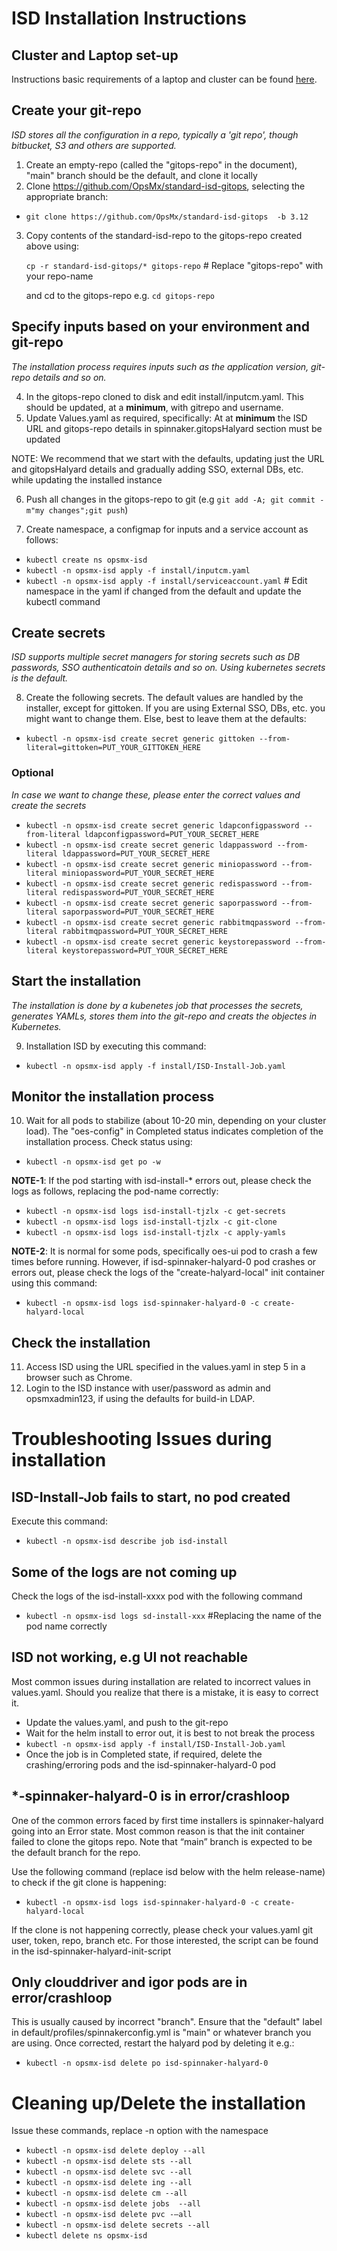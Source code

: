 # ISD Installation Instructions

## Cluster and Laptop set-up
Instructions basic requirements of a laptop and cluster can be found [here](https://docs.google.com/document/d/1SeQ53Ve3xHA9nBBf7C47_Qk4tcd4qxzyq4w2gFMAq28/edit#heading=h.gaiml9joopel).

## Create your git-repo
*ISD stores all the configuration in a repo, typically a 'git repo', though bitbucket, S3 and others are supported.*

1. Create an empty-repo (called the "gitops-repo" in the document),  "main" branch should be the default, and clone it locally
2. Clone https://github.com/OpsMx/standard-isd-gitops, selecting the appropriate branch:
- `git clone https://github.com/OpsMx/standard-isd-gitops  -b 3.12`

3. Copy contents of the standard-isd-repo to the gitops-repo created above using:
   
   `cp -r standard-isd-gitops/* gitops-repo` # Replace "gitops-repo" with your repo-name
   
   and cd to the gitops-repo e.g. `cd gitops-repo`

## Specify inputs based on your environment and git-repo
*The installation process requires inputs such as the application version, git-repo details and so on.*

4. In the gitops-repo cloned to disk and edit install/inputcm.yaml. This should be updated, at a **minimum**, with gitrepo and username.
5. Update Values.yaml as required, specifically: At at **minimum** the ISD URL and gitops-repo details in spinnaker.gitopsHalyard section must be updated

NOTE: We recommend that we start with the defaults, updating just the URL and gitopsHalyard details and gradually adding SSO, external DBs, etc. while updating the installed instance

6. Push all changes in the gitops-repo to git (e.g `git add -A; git commit -m"my changes";git push`)

7. Create namespace, a configmap for inputs and a service account as follows:
- `kubectl create ns opsmx-isd` 
- `kubectl -n opsmx-isd apply -f install/inputcm.yaml` 
- `kubectl -n opsmx-isd apply -f install/serviceaccount.yaml` # Edit namespace in the yaml if changed from the default and update the kubectl command

## Create secrets
*ISD supports multiple secret managers for storing secrets such as DB passwords, SSO authenticatoin details and so on. Using kubernetes secrets is the default.*

8. Create the following secrets. The default values are handled by the installer, except for gittoken. If you are using External SSO, DBs, etc. you might want to change them. Else, best to leave them at the defaults:
- `kubectl -n opsmx-isd create secret generic gittoken --from-literal=gittoken=PUT_YOUR_GITTOKEN_HERE`

### Optional
*In case we want to change these, please enter the correct values and create the secrets*

- `kubectl -n opsmx-isd create secret generic ldapconfigpassword --from-literal ldapconfigpassword=PUT_YOUR_SECRET_HERE`
- `kubectl -n opsmx-isd create secret generic ldappassword --from-literal ldappassword=PUT_YOUR_SECRET_HERE`
- `kubectl -n opsmx-isd create secret generic miniopassword --from-literal miniopassword=PUT_YOUR_SECRET_HERE`
- `kubectl -n opsmx-isd create secret generic redispassword --from-literal redispassword=PUT_YOUR_SECRET_HERE`
- `kubectl -n opsmx-isd create secret generic saporpassword --from-literal saporpassword=PUT_YOUR_SECRET_HERE`
- `kubectl -n opsmx-isd create secret generic rabbitmqpassword --from-literal rabbitmqpassword=PUT_YOUR_SECRET_HERE`
- `kubectl -n opsmx-isd create secret generic keystorepassword --from-literal keystorepassword=PUT_YOUR_SECRET_HERE`

## Start the installation
*The installation is done by a kubenetes job that processes the secrets, generates YAMLs, stores them into the git-repo and creats the objectes in Kubernetes.*

9. Installation ISD by executing this command:

- `kubectl -n opsmx-isd apply -f install/ISD-Install-Job.yaml`

## Monitor the installation process
10. Wait for all pods to stabilize (about 10-20 min, depending on your cluster load). The "oes-config" in Completed status indicates completion of the installation process. Check status using:

- `kubectl -n opsmx-isd get po -w`

**NOTE-1**: If the pod starting with isd-install-* errors out, please check the logs as follows, replacing the pod-name correctly:
- `kubectl -n opsmx-isd logs isd-install-tjzlx -c get-secrets`
- `kubectl -n opsmx-isd logs isd-install-tjzlx -c git-clone`
- `kubectl -n opsmx-isd logs isd-install-tjzlx -c apply-yamls`


**NOTE-2**: It is normal for some pods, specifically oes-ui pod to crash a few times before running. However, if isd-spinnaker-halyard-0 pod crashes or errors out, please check the logs of the "create-halyard-local" init container using this command:
- `kubectl -n opsmx-isd logs isd-spinnaker-halyard-0 -c create-halyard-local`

## Check the installation
11. Access ISD using the URL specified in the values.yaml in step 5 in a browser such as Chrome.
12. Login to the ISD instance with user/password as admin and opsmxadmin123, if using the defaults for build-in LDAP.

# Troubleshooting Issues during installation
## ISD-Install-Job fails to start, no pod created
Execute this command:
- `kubectl -n opsmx-isd describe job isd-install`

## Some of the logs are not coming up
Check the logs of the isd-install-xxxx pod with the following command
- `kubectl -n opsmx-isd logs sd-install-xxx` #Replacing the name of the pod name correctly

## ISD not working, e.g UI not reachable
Most common issues during installation are related to incorrect values in values.yaml. Should you realize that there is a mistake, it is easy to correct it.
- Update the values.yaml, and push to the git-repo
- Wait for the helm install to error out, it is best to not break the process
- `kubectl -n opsmx-isd apply -f install/ISD-Install-Job.yaml`
- Once the job is in Completed state, if required, delete the crashing/erroring pods and the isd-spinnaker-halyard-0 pod

## *-spinnaker-halyard-0 is in error/crashloop
One of the common errors faced by first time installers is spinnaker-halyard going into an Error state. Most common reason is that the init container failed to clone the gitops repo. Note that “main” branch is expected to be the default branch for the repo.

Use the following command (replace isd below with the helm release-name) to check if the git clone is happening:

- `kubectl -n opsmx-isd logs isd-spinnaker-halyard-0 -c create-halyard-local`

If the clone is not happening correctly, please check your values.yaml git user, token, repo, branch etc. For those interested, the script can be found in the isd-spinnaker-halyard-init-script

## Only clouddriver and igor pods are in error/crashloop
This is usually caused by incorrect "branch". Ensure that the "default" label in default/profiles/spinnakerconfig.yml is "main" or whatever branch you are using. Once corrected, restart the halyard pod by deleting it e.g.:
- `kubectl -n opsmx-isd delete po isd-spinnaker-halyard-0`


# Cleaning up/Delete the installation

Issue these commands, replace -n option with the namespace 
- `kubectl -n opsmx-isd delete deploy --all`
- `kubectl -n opsmx-isd delete sts --all`
- `kubectl -n opsmx-isd delete svc --all`
- `kubectl -n opsmx-isd delete ing --all`
- `kubectl -n opsmx-isd delete cm --all`
- `kubectl -n opsmx-isd delete jobs  --all` 
- `kubectl -n opsmx-isd delete pvc -–all`
- `kubectl -n opsmx-isd delete secrets --all`
- `kubectl delete ns opsmx-isd`


